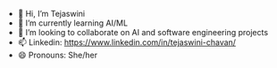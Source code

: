 - 👋 Hi, I’m Tejaswini
- 🌱 I’m currently learning AI/ML
- 💞️ I’m looking to collaborate on AI and software engineering projects
- 📫 Linkedin: https://www.linkedin.com/in/tejaswini-chavan/
- 😄 Pronouns: She/her


<!---
tejaswinichavan37/tejaswinichavan37 is a ✨ special ✨ repository because its `README.md` (this file) appears on your GitHub profile.
You can click the Preview link to take a look at your changes.
--->
